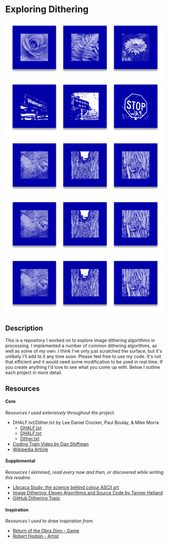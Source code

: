 # Exploring Dithering

![Image showing Floyd-Steinberg algorithm output.](./readme/floyd.png)
![Image showing Perlin Noise algorithm output.](./readme/perlin.png)
![Image showing Burkes algorithm output.](./readme/burkes.png)
![Image showing Patterning algorithm output.](./readme/burkes.png)
![Image showing Independent Particles algorithm output.](./readme/burkes.png)

## Description

This is a repository I worked on to explore image dithering algorithms in processing. I implemented a number of common dithering algorithms, as well as some of my own. I think I've only just scratched the surface, but it's unlikely I'll add to it any time soon. Please feel free to use my code. It's not that efficient and it would need some modification to be used in real time. If you create anything I'd love to see what you come up with. Below I outline each project in more detail.

## Resources
#### Core
*Resources I used extensively throughout the project.*
- DHALF.txt/Dither.txt by Lee Daniel Crocker, Paul Boulay, & Mike Morra
    - [DHALF.txt](http://www.efg2.com/Lab/Library/ImageProcessing/DHALF.TXT)
    - [DHALF.txt](https://github.com/SixLabors/ImageSharp/blob/master/src/ImageSharp/Processing/Processors/Dithering/DHALF.TXT)
    - [Dither.txt](https://github.com/SixLabors/ImageSharp/blob/master/src/ImageSharp/Processing/Processors/Dithering/DITHER.TXT)
- [Coding Train Video by Dan Shiffman](https://thecodingtrain.com/CodingChallenges/090-floyd-steinberg-dithering.html)
- [Wikipedia Article](https://en.wikipedia.org/wiki/Dither)

#### Supplemental
*Resources I skimmed, read every now and then, or discovered while writing this readme.*
- [Libcaca Study: the science behind colour ASCII art](http://caca.zoy.org/study/index.html)
- [Image Dithering: Eleven Algorithms and Source Code by Tanner Helland](http://www.tannerhelland.com/4660/dithering-eleven-algorithms-source-code/)
- [GitHub Dithering Topic](https://github.com/topics/dithering)

#### Inspiration
*Resources I used to draw inspiration from.*
- [Return of the Obra Dinn - Game](https://obradinn.com/)
- [Robert Hodgin - Artist](http://roberthodgin.com/portfolio/stippling/)
